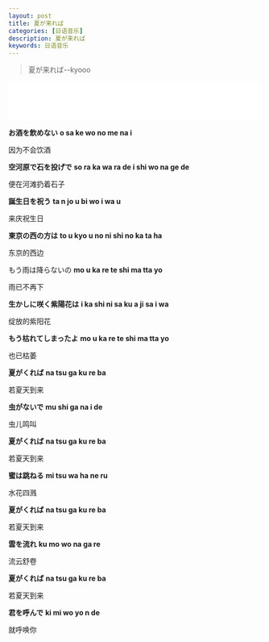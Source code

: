 ```yaml
---
layout: post
title: 夏が来れば
categories: [日语音乐]
description: 夏が来れば
keywords: 日语音乐
---
```


>夏が来れば--kyooo

<iframe frameborder="0" border="1"             marginwidth="0" marginheight="0"             width=100% height=77             src="//music.163.com/outchain/player?type=2&id=29273895&auto=0&height=66"> </iframe>

**お酒を飲めない**
**o sa ke wo no me na i**

因为不会饮酒

**空河原で石を投げで**
**so ra ka wa ra de i shi wo na ge de**

便在河滩扔着石子

**誕生日を祝う**
**ta n jo u bi wo i wa u**

来庆祝生日

**東京の西の方は**
**to u kyo u no ni shi no ka ta ha**

东京的西边

もう雨は降らないの
**mo u ka re te shi ma tta yo**

雨已不再下

**生かしに咲く紫陽花は**
**i ka shi ni sa ku a ji sa i wa**

绽放的紫阳花

**もう枯れてしまったよ**
**mo u ka re te shi ma tta yo**

也已枯萎

**夏がくれば**
**na tsu ga ku re ba**

若夏天到来

**虫がないで**
**mu shi ga na i de**

虫儿鸣叫

**夏がくれば**
**na tsu ga ku re ba**

若夏天到来

**蜜は跳ねる**
**mi tsu wa ha ne ru**

水花四溅

**夏がくれば**
**na tsu ga ku re ba**

若夏天到来

**雲を流れ**
**ku mo wo na ga re**

流云舒卷

**夏がくれば**
**na tsu ga ku re ba**

若夏天到来

**君を呼んで**
**ki mi wo yo n de**

就呼唤你

 

